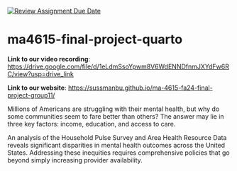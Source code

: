 [![Review Assignment Due Date](https://classroom.github.com/assets/deadline-readme-button-22041afd0340ce965d47ae6ef1cefeee28c7c493a6346c4f15d667ab976d596c.svg)](https://classroom.github.com/a/R5KvOQwo)
# ma4615-final-project-quarto
**Link to our video recording**: https://drive.google.com/file/d/1eLdmSsoYpwm8V6WdENNDfnmJXYdFw6RC/view?usp=drive_link

**Link to our website**: https://sussmanbu.github.io/ma-4615-fa24-final-project-group11/

Millions of Americans are struggling with their mental health, but why do some communities seem to fare better than others? The answer may lie in three key factors: income, education, and access to care.

An analysis of the Household Pulse Survey and Area Health Resource Data reveals significant disparities in mental health outcomes across the United States. Addressing these inequities requires comprehensive policies that go beyond simply increasing provider availability.
